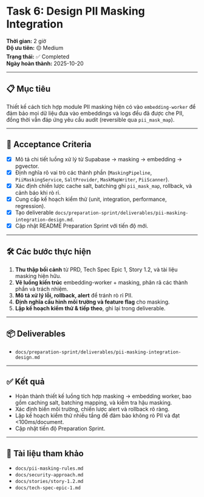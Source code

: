 # Task 6: Design PII Masking Integration

**Thời gian:** 2 giờ  
**Độ ưu tiên:** 🟡 Medium  
**Trạng thái:** ✅ Completed  
**Ngày hoàn thành:** 2025-10-20

---

## 📋 Mục tiêu

Thiết kế cách tích hợp module PII masking hiện có vào `embedding-worker` để đảm bảo mọi dữ liệu đưa vào embeddings và logs đều đã được che PII, đồng thời vẫn đáp ứng yêu cầu audit (reversible qua `pii_mask_map`).

---

## 🎯 Acceptance Criteria

- [x] Mô tả chi tiết luồng xử lý từ Supabase → masking → embedding → pgvector.  
- [x] Định nghĩa rõ vai trò các thành phần (`MaskingPipeline`, `PiiMaskingService`, `SaltProvider`, `MaskMapWriter`, `PiiScanner`).  
- [x] Xác định chiến lược cache salt, batching ghi `pii_mask_map`, rollback, và cảnh báo khi rò rỉ.  
- [x] Cung cấp kế hoạch kiểm thử (unit, integration, performance, regression).  
- [x] Tạo deliverable `docs/preparation-sprint/deliverables/pii-masking-integration-design.md`.  
- [x] Cập nhật README Preparation Sprint với tiến độ mới.

---

## 🛠️ Các bước thực hiện

1. **Thu thập bối cảnh** từ PRD, Tech Spec Epic 1, Story 1.2, và tài liệu masking hiện hữu.  
2. **Vẽ luồng kiến trúc** embedding-worker + masking, phân rã các thành phần và trách nhiệm.  
3. **Mô tả xử lý lỗi, rollback, alert** để tránh rò rỉ PII.  
4. **Định nghĩa cấu hình môi trường và feature flag** cho masking.  
5. **Lập kế hoạch kiểm thử & tiếp theo**, ghi lại trong deliverable.

---

## 📦 Deliverables

- `docs/preparation-sprint/deliverables/pii-masking-integration-design.md`

---

## ✅ Kết quả

- Hoàn thành thiết kế luồng tích hợp masking → embedding worker, bao gồm caching salt, batching mapping, và kiểm tra hậu masking.  
- Xác định biến môi trường, chiến lược alert và rollback rõ ràng.  
- Lập kế hoạch kiểm thử nhiều tầng để đảm bảo không rò PII và đạt <100ms/document.  
- Cập nhật tiến độ Preparation Sprint.

---

## 🔗 Tài liệu tham khảo

- `docs/pii-masking-rules.md`  
- `docs/security-approach.md`  
- `docs/stories/story-1.2.md`  
- `docs/tech-spec-epic-1.md`
